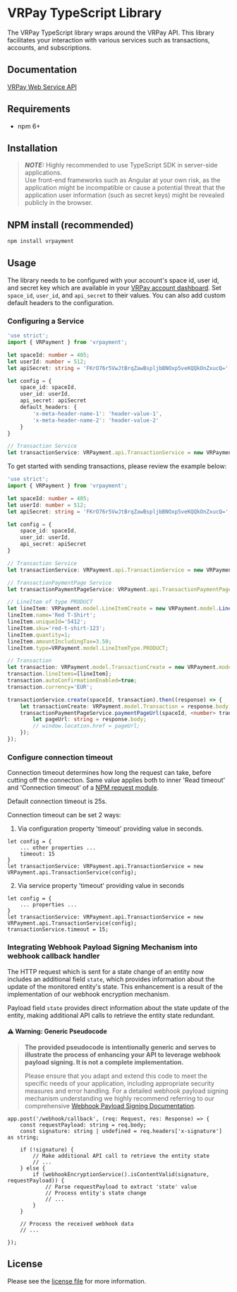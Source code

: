 # VRPay TypeScript Library

The VRPay TypeScript library wraps around the VRPay API. This library facilitates your interaction with various services such as transactions, accounts, and subscriptions.


## Documentation

[VRPay Web Service API](https://gateway.vr-payment.de/doc/api/web-service)

## Requirements

- npm 6+

## Installation
>**_NOTE:_** Highly recommended to use TypeScript SDK in server-side applications.<br>
Use front-end frameworks such as Angular at your own risk, as the application might be incompatible or cause a potential threat that the application user information (such as secret keys) might be revealed publicly in the browser.

## NPM install (recommended)
```sh
npm install vrpayment
```

## Usage
The library needs to be configured with your account's space id, user id, and secret key which are available in your [VRPay
account dashboard](https://gateway.vr-payment.de/account/select). Set `space_id`, `user_id`, and `api_secret` to their values. You can also add custom default headers to the configuration.

### Configuring a Service

```typescript
'use strict';
import { VRPayment } from 'vrpayment';

let spaceId: number = 405;
let userId: number = 512;
let apiSecret: string = 'FKrO76r5VwJtBrqZawBspljbBNOxp5veKQQkOnZxucQ=';

let config = {
    space_id: spaceId,
    user_id: userId,
    api_secret: apiSecret
    default_headers: {
        'x-meta-header-name-1': 'header-value-1',
        'x-meta-header-name-2': 'header-value-2'
    }
}

// Transaction Service
let transactionService: VRPayment.api.TransactionService = new VRPayment.api.TransactionService(config);

```

To get started with sending transactions, please review the example below:

```typescript
'use strict';
import { VRPayment } from 'vrpayment';

let spaceId: number = 405;
let userId: number = 512;
let apiSecret: string = 'FKrO76r5VwJtBrqZawBspljbBNOxp5veKQQkOnZxucQ=';

let config = {
    space_id: spaceId,
    user_id: userId,
    api_secret: apiSecret
}

// Transaction Service
let transactionService: VRPayment.api.TransactionService = new VRPayment.api.TransactionService(config);

// TransactionPaymentPage Service
let transactionPaymentPageService: VRPayment.api.TransactionPaymentPageService = new VRPayment.api.TransactionPaymentPageService(config);

// LineItem of type PRODUCT
let lineItem: VRPayment.model.LineItemCreate = new VRPayment.model.LineItemCreate();
lineItem.name='Red T-Shirt';
lineItem.uniqueId='5412';
lineItem.sku='red-t-shirt-123';
lineItem.quantity=1;
lineItem.amountIncludingTax=3.50;
lineItem.type=VRPayment.model.LineItemType.PRODUCT;

// Transaction
let transaction: VRPayment.model.TransactionCreate = new VRPayment.model.TransactionCreate();
transaction.lineItems=[lineItem];
transaction.autoConfirmationEnabled=true;
transaction.currency='EUR';

transactionService.create(spaceId, transaction).then((response) => {
    let transactionCreate: VRPayment.model.Transaction = response.body;
    transactionPaymentPageService.paymentPageUrl(spaceId, <number> transactionCreate.id).then(function (response) {
        let pageUrl: string = response.body;
        // window.location.href = pageUrl;
    });
});

```

### Configure connection timeout
Connection timeout determines how long the request can take, before cutting off the connection. Same value applies both to inner 'Read timeout' and 'Connection timeout' of a [NPM request module](https://www.npmjs.com/package/request).

Default connection timeout is 25s.


Connection timeout can be set 2 ways:

1. Via configuration property 'timeout' providing value in seconds.
```
let config = {
    ... other properties ...
    timeout: 15
}
let transactionService: VRPayment.api.TransactionService = new VRPayment.api.TransactionService(config);
```

2. Via service property 'timeout' providing value in seconds
```
let config = {
    ... properties ...
}
let transactionService: VRPayment.api.TransactionService = new VRPayment.api.TransactionService(config);
transactionService.timeout = 15;
```

### Integrating Webhook Payload Signing Mechanism into webhook callback handler

The HTTP request which is sent for a state change of an entity now includes an additional field `state`, which provides information about the update of the monitored entity's state. This enhancement is a result of the implementation of our webhook encryption mechanism.

Payload field `state` provides direct information about the state update of the entity, making additional API calls to retrieve the entity state redundant.

#### ⚠️ Warning: Generic Pseudocode

> **The provided pseudocode is intentionally generic and serves to illustrate the process of enhancing your API to leverage webhook payload signing. It is not a complete implementation.**
>
> Please ensure that you adapt and extend this code to meet the specific needs of your application, including appropriate security measures and error handling.
For a detailed webhook payload signing mechanism understanding we highly recommend referring to our comprehensive
[Webhook Payload Signing Documentation](https://gateway.vr-payment.de/doc/webhooks#_webhook_payload_signing_mechanism).
```
app.post('/webhook/callback', (req: Request, res: Response) => {
    const requestPayload: string = req.body;
    const signature: string | undefined = req.headers['x-signature'] as string;

    if (!signature) {
        // Make additional API call to retrieve the entity state
        // ...
    } else {
        if (webhookEncryptionService().isContentValid(signature, requestPayload)) {
            // Parse requestPayload to extract 'state' value
            // Process entity's state change
            // ...
        }
    }

    // Process the received webhook data
    // ...

});
```



## License

Please see the [license file](https://github.com/vr-payment/typescript-sdk/blob/master/LICENSE) for more information.
